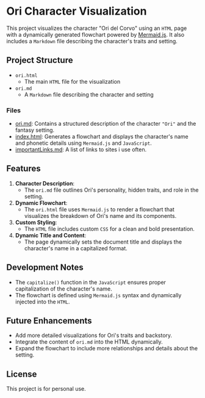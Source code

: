 # Ori Character Visualization
This project visualizes the character "Ori del Corvo" using an `HTML` page with a dynamically generated flowchart powered by [Mermaid.js](https://mermaid-js.github.io/mermaid/). It also includes a `Markdown` file describing the character's traits and setting.
## Project Structure
- `ori.html`
    - The main `HTML` file for the visualization
- `ori.md`
    - A `Markdown` file describing the character and setting
### Files
- [ori.md](ori.md): Contains a structured description of the character `"Ori"` and the fantasy setting.
- [index.html](index.html): Generates a flowchart and displays the character's name and phonetic details using `Mermaid.js` and `JavaScript`.
- [importantLinks.md](importantLinks.md): A list of links to sites i use often.
## Features
1. **Character Description**:
   - The `ori.md` file outlines Ori's personality, hidden traits, and role in the setting.
1. **Dynamic Flowchart**:
   - The `ori.html` file uses `Mermaid.js` to render a flowchart that visualizes the breakdown of Ori's name and its components.
1. **Custom Styling**:
   - The `HTML` file includes custom `CSS` for a clean and bold presentation.
1. **Dynamic Title and Content**:
   - The page dynamically sets the document title and displays the character's name in a capitalized format.
## Development Notes
- The `capitalize()` function in the `JavaScript` ensures proper capitalization of the character's name.
- The flowchart is defined using `Mermaid.js` syntax and dynamically injected into the `HTML`.
## Future Enhancements
- Add more detailed visualizations for Ori's traits and backstory.
- Integrate the content of `ori.md` into the HTML dynamically.
- Expand the flowchart to include more relationships and details about the setting.
## License
This project is for personal use.